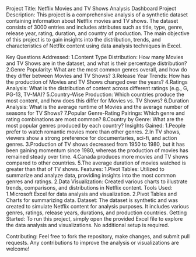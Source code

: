 Project Title: Netflix Movies and TV Shows Analysis Dashboard
Project Description:
This project is a comprehensive analysis of a synthetic dataset containing information about Netflix movies and TV shows. The dataset consists of 3000 entries and includes attributes such as title, type, genre, release year, rating, duration, and country of production. The main objective of this project is to gain insights into the distribution, trends, and characteristics of Netflix content using data analysis techniques in Excel.

Key Questions Addressed:
1.Content Type Distribution: How many Movies and TV Shows are in the dataset, and what is their percentage distribution?
2.Genre Popularity: What are the most common genres overall, and how do they differ between Movies and TV Shows?
3.Release Year Trends: How has the production of Movies and TV Shows changed over the years?
4.Ratings Analysis: What is the distribution of content across different ratings (e.g., G, PG-13, TV-MA)?
5.Country-Wise Production: Which countries produce the most content, and how does this differ for Movies vs. TV Shows?
6.Duration Analysis: What is the average runtime of Movies and the average number of seasons for TV Shows?
7.Popular Genre-Rating Pairings: Which genre and rating combinations are most common?
8.Country by Genre: What are the most popular genres produced by each country?
Insights Gained:
1.People prefer to watch romantic movies more than other genres.
2.In TV shows, viewers show a strong preference for documentaries, sci-fi, and action genres.
3.Production of TV shows decreased from 1950 to 1980, but it has been gaining momentum since 1980, whereas the production of movies has remained steady over time.
4.Canada produces more movies and TV shows compared to other countries.
5.The average duration of movies watched is greater than that of TV shows.
Features:
1.Pivot Tables: Utilized to summarize and analyze data, providing insights into the most common genres and ratings.
2.Data Visualization: Created various charts to illustrate trends, comparisons, and distributions in Netflix content.
Tools Used:
1.Microsoft Excel for data analysis and visualization.
2.Pivot Tables and Charts for summarizing data.
Dataset:
The dataset is synthetic and was created to simulate Netflix content for analysis purposes. It includes various genres, ratings, release years, durations, and production countries.
Getting Started:
To run this project, simply open the provided Excel file to explore the data analysis and visualizations. No additional setup is required.

Contributing:
Feel free to fork the repository, make changes, and submit pull requests. Any contributions to improve the analysis or visualizations are welcome!
